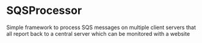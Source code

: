 SQSProcessor
============

Simple framework to process SQS messages on multiple client servers that all report back to a central server which can be monitored with a website

